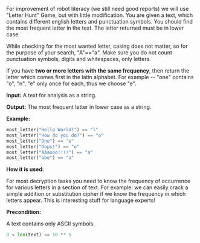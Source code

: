 For improvement of robot literacy (we still need good reports)
we will use "Letter Hunt" Game, but with little modification.
You are given a text, which contains different english letters and punctuation symbols.
You should find the most frequent letter in the text. The letter returned must be in lower case.

While checking for the most wanted letter, casing does not matter, so for the purpose of your search,
"A"=="a".
Make sure you do not count punctuation symbols, digits and whitespaces, only letters.

If you have **two or more letters with the same frequency**,
then return the letter which comes first in the latin alphabet.
For example -- "one" contains "o", "n", "e" only once for each, thus we choose "e".

**Input:** A text for analysis as a string. 

**Output:** The most frequent letter in lower case as a string.

**Example:**

```python
most_letter("Hello World!") == "l"
most_letter("How do you do?") == "o"
most_letter("One") == "e"
most_letter("Oops!") == "o"
most_letter("AAaooo!!!!") == "a"
most_letter("abe") == "a"
```
**How it is used:**

For most decryption tasks you need to know the frequency of occurrence for various letters in a section of text.
For example: we can easily crack a simple addition or substitution cipher if we know the frequency in which letters appear.
This is interesting stuff for language experts!

**Precondition:**

A text contains only ASCII symbols.
```python
0 < len(text) <= 10 ** 5
```
